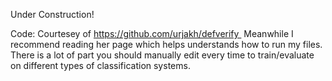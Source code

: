 Under Construction!

Code: Courtesey of https://github.com/urjakh/defverify 
Meanwhile I recommend reading her page which helps understands how to run my files.
There is a lot of part you should manually edit every time to train/evaluate on different types of classification systems.
